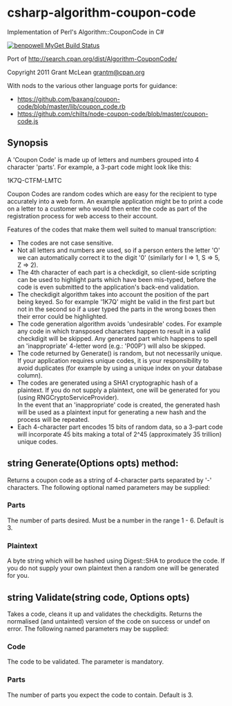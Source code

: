 # csharp-algorithm-coupon-code
Implementation of Perl's Algorithm::CouponCode in C#

[![benpowell MyGet Build Status](https://www.myget.org/BuildSource/Badge/benpowell?identifier=291bd95d-8539-41ef-9320-3684077676a1)](https://www.myget.org/)

Port of http://search.cpan.org/dist/Algorithm-CouponCode/

Copyright 2011 Grant McLean grantm@cpan.org

With nods to the various other language ports for guidance:
- https://github.com/baxang/coupon-code/blob/master/lib/coupon_code.rb
- https://github.com/chilts/node-coupon-code/blob/master/coupon-code.js

## Synopsis
 A 'Coupon Code' is made up of letters and numbers grouped into 4 character
 'parts'.  For example, a 3-part code might look like this:
 
 1K7Q-CTFM-LMTC

 Coupon Codes are random codes which are easy for the recipient to type
 accurately into a web form.  An example application might be to print a code on
 a letter to a customer who would then enter the code as part of the
 registration process for web access to their account.

 Features of the codes that make them well suited to manual transcription:
  - The codes are not case sensitive.
  - Not all letters and numbers are used, so if a person enters the letter 'O' we
    can automatically correct it to the digit '0' (similarly for I => 1, S => 5, Z => 2).
 - The 4th character of each part is a checkdigit, so client-side scripting can
    be used to highlight parts which have been mis-typed, before the code is even
    submitted to the application's back-end validation.
 - The checkdigit algorithm takes into account the position of the part being
    keyed.  So for example '1K7Q' might be valid in the first part but not in the
    second so if a user typed the parts in the wrong boxes then their error could
    be highlighted.
 - The code generation algorithm avoids 'undesirable' codes. For example any code
    in which transposed characters happen to result in a valid checkdigit will be
    skipped.  Any generated part which happens to spell an 'inappropriate' 4-letter
    word (e.g.: 'P00P') will also be skipped.
 - The code returned by Generate() is random, but not necessarily unique.
    If your application requires unique codes, it is your responsibility to
    avoid duplicates (for example by using a unique index on your database column).
 - The codes are generated using a SHA1 cryptographic hash of a plaintext.  If you
    do not supply a plaintext, one will be generated for you (using RNGCryptoServiceProvider).  
    In the event that an 'inappropriate' code is created, the generated hash will be 
    used as a plaintext input for generating a new hash and the process will be repeated.
 - Each 4-character part encodes 15 bits of random data, so a 3-part code will
    incorporate 45 bits making a total of 2^45 (approximately 35 trillion) unique
    codes.

## string Generate(Options opts) method:
Returns a coupon code as a string of 4-character parts separated by '-'
characters.  The following optional named parameters may be supplied:

### Parts
The number of parts desired.  Must be a number in the range 1 - 6.  Default is 3.

### Plaintext
A byte string which will be hashed using Digest::SHA to produce the code.
If you do not supply your own plaintext then a random one will be generated for you.

## string Validate(string code, Options opts)

Takes a code, cleans it up and validates the checkdigits.  Returns the
normalised (and untainted) version of the code on success or undef on error.
The following named parameters may be supplied:

### Code
The code to be validated.  The parameter is mandatory.

### Parts
The number of parts you expect the code to contain.  Default is 3.


